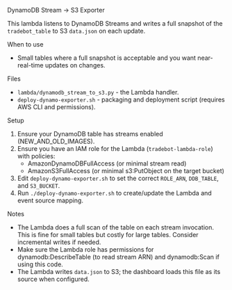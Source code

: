 DynamoDB Stream -> S3 Exporter

This lambda listens to DynamoDB Streams and writes a full snapshot of the `tradebot_table` to S3 `data.json` on each update.

When to use
- Small tables where a full snapshot is acceptable and you want near-real-time updates on changes.

Files
- `lambda/dynamodb_stream_to_s3.py` - the Lambda handler.
- `deploy-dynamo-exporter.sh` - packaging and deployment script (requires AWS CLI and permissions).

Setup
1) Ensure your DynamoDB table has streams enabled (NEW_AND_OLD_IMAGES).
2) Ensure you have an IAM role for the Lambda (`tradebot-lambda-role`) with policies:
   - AmazonDynamoDBFullAccess (or minimal stream read)
   - AmazonS3FullAccess (or minimal s3:PutObject on the target bucket)
3) Edit `deploy-dynamo-exporter.sh` to set the correct `ROLE_ARN`, `DDB_TABLE`, and `S3_BUCKET`.
4) Run `./deploy-dynamo-exporter.sh` to create/update the Lambda and event source mapping.

Notes
- The Lambda does a full scan of the table on each stream invocation. This is fine for small tables but costly for large tables. Consider incremental writes if needed.
- Make sure the Lambda role has permissions for dynamodb:DescribeTable (to read stream ARN) and dynamodb:Scan if using this code.
- The Lambda writes `data.json` to S3; the dashboard loads this file as its source when configured.
